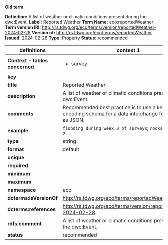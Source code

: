 **Old term**

**Definition:** A list of weather or climatic conditions present during the dwc:Event.
**Label:** Reported Weather
**Term Name:** eco:reportedWeather
**Term version IRI:** http://rs.tdwg.org/eco/terms/version/reportedWeather-2024-02-28
**Version of:** http://rs.tdwg.org/eco/terms/reportedWeather
**Issued:** 2024-02-28
**Type:** Property
**Status:** recommended


| definitions | context 1 |
|-|-|
| **Context - tables concerned** | <ul><li>survey</li></ul> |
| **key** |  |
| **title** | Reported Weather |
| **description** | A list of weather or climatic conditions present during a dwc:Event. |
| **comments** | Recommended best practice is to use a key:value encoding schema for a data interchange format such as JSON. |
| **example** | `flooding during week 3 of surveys`; `rockslide at site 2` |
| **type** | string |
| **format** | default |
| **unique** |  |
| **required** |  |
| **minimum** |  |
| **maximum** |  |
| **namespace** | eco |
| **dcterms:isVersionOf** | http://rs.tdwg.org/eco/terms/reportedWeather |
| **dcterms:references** | http://rs.tdwg.org/eco/terms/version/reportedWeather-2024-02-28 |
| **rdfs:comment** | A list of weather or climatic conditions present during the dwc:Event. |
| **status** | recommended |
